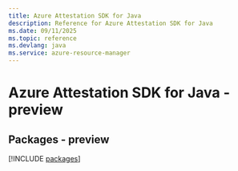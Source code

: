 ```yaml
---
title: Azure Attestation SDK for Java
description: Reference for Azure Attestation SDK for Java
ms.date: 09/11/2025
ms.topic: reference
ms.devlang: java
ms.service: azure-resource-manager
---
```

# Azure Attestation SDK for Java - preview
## Packages - preview
[!INCLUDE [packages](attestation-index.md)]